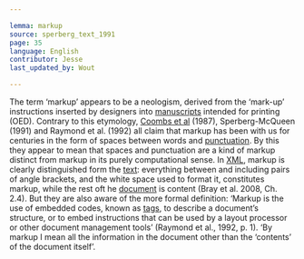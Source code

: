```yaml
---

lemma: markup
source: sperberg_text_1991
page: 35
language: English
contributor: Jesse
last_updated_by: Wout

---
```

The term ‘markup’ appears to be a neologism, derived from the ‘mark-up’ instructions inserted by designers into [manuscripts](manuscript.html) intended for printing (OED). Contrary to this etymology, [Coombs et al](bibliography.html#coombs_markup_1987) (1987), Sperberg-McQueen (1991) and Raymond et al. (1992) all claim that markup has been with us for centuries in the form of spaces between words and [punctuation](punctuation.html). By this they appear to mean that spaces and punctuation are a kind of markup distinct from markup in its purely computational sense. In [XML](XML.html), markup is clearly distinguished form the [text](text.html): everything between and including pairs of angle brackets, and the white space used to format it, constitutes markup, while the rest oft he [document](document.html) is content (Bray et al. 2008, Ch. 2.4). But they are also aware of the more formal definition: ‘Markup is the use of embedded codes, known as [tags](tag.html), to describe a document’s structure, or to embed instructions that can be used by a layout processor or other document management tools’ (Raymond et al., 1992, p. 1). ‘By markup I mean all the information in the document other than the ‘contents’ of the document itself’.
